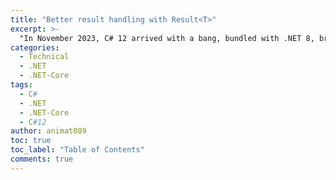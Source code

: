 ```yaml
---
title: "Better result handling with Result<T>"
excerpt: >-
  "In November 2023, C# 12 arrived with a bang, bundled with .NET 8, bringing with it a bunch of cool new features that have made developers sit up and take notice."
categories:
  - Technical
  - .NET
  - .NET-Core
tags:
  - C#
  - .NET
  - .NET-Core
  - C#12
author: animat089
toc: true
toc_label: "Table of Contents"
comments: true
---
```


